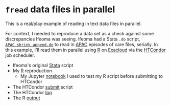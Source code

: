 # `fread` data files in parallel

This is a real/play example of reading in text data files in parallel.

For context, I needed to reproduce a data set as a check against some discrepancies Ifeoma was seeing.
Ifeoma had a Stata `.do` script, [`APAC_shrink_append.do`](APAC_shrink_append.do) to read in [APAC](https://www.oregon.gov/oha/ohpr/rsch/pages/apac.aspx) episodes of care files, serially.
In this example, I'll read them in parallel using [R](https://www.r-project.org/) on [Exacloud](http://exainfo/) via the [HTCondor](https://research.cs.wisc.edu/htcondor/description.html) job scheduler.

* Ifeoma's original [Stata](APAC_shrink_append.do) script
* My [R](reproIfeoma.R) reproduction
    * My Jupyter [notebook](reproIfeoma.ipynb) I used to test my R script before submitting to HTCondor
* The HTCondor [submit](submit) script
* The HTCondor [log](htcondor.log)
* The R [output](reproIfeoma.txt)
